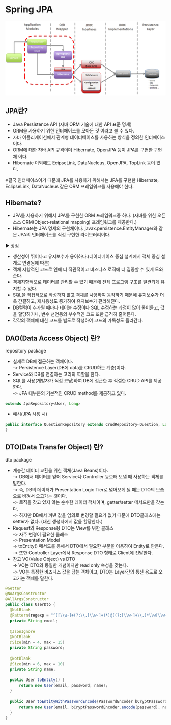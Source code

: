 # Spring JPA

![spring_jpa_architecture](./spring-jpa-architecture.png)
## JPA란?
 * Java Persistence API (자바 ORM 기술에 대한 API 표준 명세)
 * ORM을 사용하기 위한 인터페이스를 모아둔 것 이라고 볼 수 있다.
 * 자바 어플리케이션에서 관계형 데이터베이스를 사용하는 방식을 정의한 인터페이스이다.
 * ORM에 대한 자바 API 규격이며 Hibernate, OpenJPA 등이 JPA를 구현한 구현체 이다.
 * Hibernate 이외에도 EcipseLink, DataNucleus, OpenJPA, TopLink 등이 있다.
 
※결국 인터페이스이기 때문에 JPA를 사용하기 위해서는 JPA를 구현한 Hibernate, EclipseLink, DataNucleus 같은 ORM 프레임워크를 사용해야 한다.

## Hibernate?
 * JPA를 사용하기 위해서 JPA를 구현한 ORM 프레임워크중 하나.
   (자바를 위한 오픈소스 ORM(Object-relational mapping) 프레임워크를 제공한다.)
 * Hibernate는 JPA 명세의 구현체이다. javax.persistence.EntityManager와 같은 JPA의 인터페이스를 직접 구현한 라이브러리이다.

▶ 장점
 - 생산성이 뛰어나고 유지보수가 용이하다.(데이터베이스 중심 설계에서 객체 중심 설계로 변경됨에 따른)
 - 객체 지향적인 코드로 인해 더 직관적이고 비즈니스 로직에 더 집중할 수 있게 도와준다.
 - 객체지향적으로 데이터를 관리할 수 있기 때문에 전체 프로그램 구조를 일관되게 유지할 수 있다.
 - SQL을 직접적으로 작성하지 않고 객체를 사용하여 동작하기 때문에 유지보수가 더욱 간결하고, 재사용성도 증가하여 유지보수가 편리해진다.
 - DB컬럼이 추가될 때마다 테이블 수정이나 SQL 수정하는 과정이 많이 줄어들고, 값을 할당하거나, 변수 선언등의 부수적인 코드 또한 급격히 줄어든다.
 - 각각의 객체에 대한 코드를 별도로 작성하여 코드의 가독성도 올라간다.

## DAO(Data Access Object) 란?
repository package

* 실제로 DB에 접근하는 객체이다.  
  -> Persistence Layer(DB에 data를 CRUD하는 계층)이다.  
* Service와 DB를 연결하는 고리의 역할을 한다.  
* SQL를 사용(개발자가 직접 코딩)하여 DB에 접근한 후 적절한 CRUD API를 제공한다.  
  -> JPA 대부분의 기본적인 CRUD method를 제공하고 있다.  
```java
extends JpaRepository<User, Long>
```

* 예시(JPA 사용 시)  
```java
public interface QuestionRepository extends CrudRepository<Question, Long> { 
}
```

## DTO(Data Transfer Object) 란?
dto package

* 계층간 데이터 교환을 위한 객체(Java Beans)이다.  
  -> DB에서 데이터를 얻어 Service나 Controller 등으터 보낼 때 사용하는 객체를 말한다.  
  -> 즉, DB의 데이터가 Presentation Logic Tier로 넘어오게 될 때는 DTO의 모습으로 바껴서 오고가는 것이다.  
  -> 로직을 갖고 있지 않는 순수한 데이터 객체이며, getter/setter 메서드만을 갖는다.  
  -> 하지만 DB에서 꺼낸 값을 임의로 변경할 필요가 없기 때문에 DTO클래스에는 setter가 없다. (대신 생성자에서 값을 할당한다.)  
* Request와 Response용 DTO는 View를 위한 클래스  
  -> 자주 변경이 필요한 클래스  
  -> Presentation Model  
  -> toEntity() 메서드를 통해서 DTO에서 필요한 부분을 이용하여 Entity로 만든다.  
  -> 또한 Controller Layer에서 Response DTO 형태로 Client에 전달한다.  
* 참고 VO(Value Object) vs DTO  
  -> VO는 DTO와 동일한 개념이지만 read only 속성을 갖는다.  
  -> VO는 특정한 비즈니스 값을 담는 객체이고, DTO는 Layer간의 통신 용도로 오고가는 객체를 말한다.  
```java
@Getter
@NoArgsConstructor
@AllArgsConstructor
public class UserDto {
  @NotBlank
  @Pattern(regexp = "^([\\w-]+(?:\\.[\\w-]+)*)@((?:[\\w-]+\\.)*\\w[\\w-]{0,66})\\.([a-z]{2,6}(?:\\.[a-z]{2})?)$")
  private String email;

  @JsonIgnore
  @NotBlank
  @Size(min = 4, max = 15)
  private String password;

  @NotBlank
  @Size(min = 6, max = 10)
  private String name;

  public User toEntity() {
      return new User(email, password, name);
  }

  public User toEntityWithPasswordEncode(PasswordEncoder bCryptPasswordEncoder) {
      return new User(email, bCryptPasswordEncoder.encode(password), name);
  }
}
```

